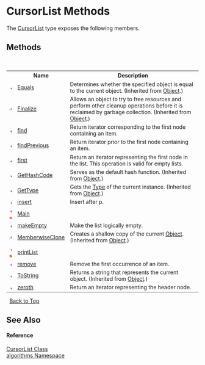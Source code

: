 # CursorList Methods
 

The <a href="a47c70ee-53b6-b746-cbdd-58c1dadbaa4e">CursorList</a> type exposes the following members.


## Methods
&nbsp;<table><tr><th></th><th>Name</th><th>Description</th></tr><tr><td>![Public method](media/pubmethod.gif "Public method")</td><td><a href="http://msdn2.microsoft.com/en-us/library/bsc2ak47" target="_blank">Equals</a></td><td>
Determines whether the specified object is equal to the current object.
 (Inherited from <a href="http://msdn2.microsoft.com/en-us/library/e5kfa45b" target="_blank">Object</a>.)</td></tr><tr><td>![Protected method](media/protmethod.gif "Protected method")</td><td><a href="http://msdn2.microsoft.com/en-us/library/4k87zsw7" target="_blank">Finalize</a></td><td>
Allows an object to try to free resources and perform other cleanup operations before it is reclaimed by garbage collection.
 (Inherited from <a href="http://msdn2.microsoft.com/en-us/library/e5kfa45b" target="_blank">Object</a>.)</td></tr><tr><td>![Public method](media/pubmethod.gif "Public method")</td><td><a href="208918ca-a78a-1aad-27d5-9d68675ce262">find</a></td><td>
Return iterator corresponding to the first node containing an item.</td></tr><tr><td>![Public method](media/pubmethod.gif "Public method")</td><td><a href="aa237f20-6366-97fe-b57e-764852f4fa7a">findPrevious</a></td><td>
Return iterator prior to the first node containing an item.</td></tr><tr><td>![Public method](media/pubmethod.gif "Public method")</td><td><a href="ada04ba4-67bb-1526-5a34-cefb1db0055e">first</a></td><td>
Return an iterator representing the first node in the list. This operation is valid for empty lists.</td></tr><tr><td>![Public method](media/pubmethod.gif "Public method")</td><td><a href="http://msdn2.microsoft.com/en-us/library/zdee4b3y" target="_blank">GetHashCode</a></td><td>
Serves as the default hash function.
 (Inherited from <a href="http://msdn2.microsoft.com/en-us/library/e5kfa45b" target="_blank">Object</a>.)</td></tr><tr><td>![Public method](media/pubmethod.gif "Public method")</td><td><a href="http://msdn2.microsoft.com/en-us/library/dfwy45w9" target="_blank">GetType</a></td><td>
Gets the <a href="http://msdn2.microsoft.com/en-us/library/42892f65" target="_blank">Type</a> of the current instance.
 (Inherited from <a href="http://msdn2.microsoft.com/en-us/library/e5kfa45b" target="_blank">Object</a>.)</td></tr><tr><td>![Public method](media/pubmethod.gif "Public method")</td><td><a href="5545019c-cbeb-2234-9a76-20cc434e94c6">insert</a></td><td>
Insert after p.</td></tr><tr><td>![Public method](media/pubmethod.gif "Public method")![Static member](media/static.gif "Static member")</td><td><a href="371fb167-ecbe-3ced-6997-cd78f67c5281">Main</a></td><td /></tr><tr><td>![Public method](media/pubmethod.gif "Public method")</td><td><a href="1953222d-067a-8d60-bab2-96f98399cfd8">makeEmpty</a></td><td>
Make the list logically empty.</td></tr><tr><td>![Protected method](media/protmethod.gif "Protected method")</td><td><a href="http://msdn2.microsoft.com/en-us/library/57ctke0a" target="_blank">MemberwiseClone</a></td><td>
Creates a shallow copy of the current <a href="http://msdn2.microsoft.com/en-us/library/e5kfa45b" target="_blank">Object</a>.
 (Inherited from <a href="http://msdn2.microsoft.com/en-us/library/e5kfa45b" target="_blank">Object</a>.)</td></tr><tr><td>![Public method](media/pubmethod.gif "Public method")![Static member](media/static.gif "Static member")</td><td><a href="03a72c88-fd37-248a-e5b3-74151626a340">printList</a></td><td /></tr><tr><td>![Public method](media/pubmethod.gif "Public method")</td><td><a href="a42c8485-95fe-71d1-ef7d-6bfe49a5d5d1">remove</a></td><td>
Remove the first occurrence of an item.</td></tr><tr><td>![Public method](media/pubmethod.gif "Public method")</td><td><a href="http://msdn2.microsoft.com/en-us/library/7bxwbwt2" target="_blank">ToString</a></td><td>
Returns a string that represents the current object.
 (Inherited from <a href="http://msdn2.microsoft.com/en-us/library/e5kfa45b" target="_blank">Object</a>.)</td></tr><tr><td>![Public method](media/pubmethod.gif "Public method")</td><td><a href="56f4fde1-b269-8595-7d14-621a1c741f6c">zeroth</a></td><td>
Return an iterator representing the header node.</td></tr></table>&nbsp;
<a href="#cursorlist-methods">Back to Top</a>

## See Also


#### Reference
<a href="a47c70ee-53b6-b746-cbdd-58c1dadbaa4e">CursorList Class</a><br /><a href="82f88b43-fdc9-bc99-9558-75fce96d448f">algorithms Namespace</a><br />